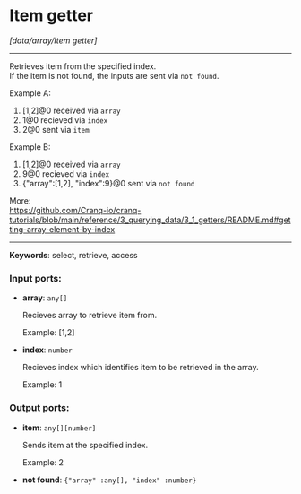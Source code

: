 # Item getter

_[data/array/Item getter]_

---

Retrieves item from the specified index.  
If the item is not found, the inputs are sent via `not found`.  
  
Example A:  
1. [1,2]@0  received via `array`  
2. 1@0  recieved via `index`  
3. 2@0  sent via `item`  
  
Example B:  
1. [1,2]@0  received via `array`  
2. 9@0  recieved via `index`  
3. {"array":[1,2], "index":9}@0  sent via `not found`  
  
More:  
https://github.com/Cranq-io/cranq-tutorials/blob/main/reference/3_querying_data/3_1_getters/README.md#getting-array-element-by-index  

---

__Keywords__: select, retrieve, access

### Input ports:

* __array__: ` any[] `

    Recieves array to retrieve item from.
    
    Example:
    [1,2]


* __index__: ` number `

    Recieves index which identifies item to be retrieved in the array.
    
    Example:
    1

### Output ports:

* __item__: ` any[][number] `

    Sends item at the specified index.
    
    Example:
    2


* __not found__: ` {"array" :any[], "index" :number} `

